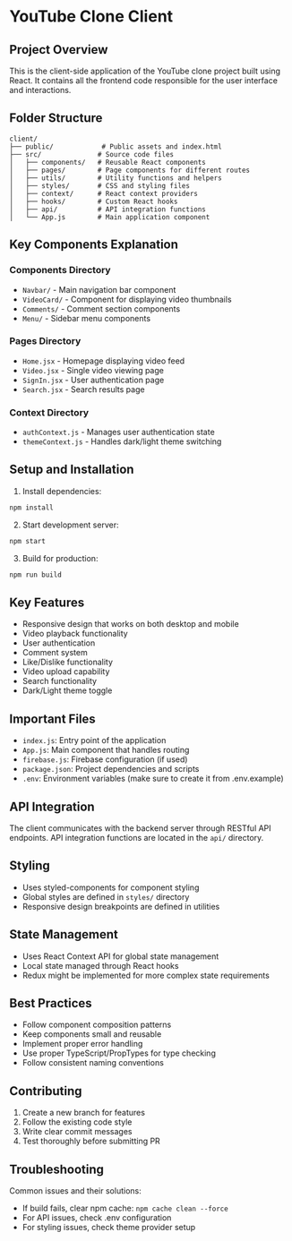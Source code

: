 # YouTube Clone Client

## Project Overview
This is the client-side application of the YouTube clone project built using React. It contains all the frontend code responsible for the user interface and interactions.

## Folder Structure

```
client/
├── public/            # Public assets and index.html
├── src/              # Source code files
│   ├── components/   # Reusable React components
│   ├── pages/        # Page components for different routes
│   ├── utils/        # Utility functions and helpers
│   ├── styles/       # CSS and styling files
│   ├── context/      # React context providers
│   ├── hooks/        # Custom React hooks
│   ├── api/          # API integration functions
│   └── App.js        # Main application component
```

## Key Components Explanation

### Components Directory
- `Navbar/` - Main navigation bar component
- `VideoCard/` - Component for displaying video thumbnails
- `Comments/` - Comment section components
- `Menu/` - Sidebar menu components

### Pages Directory
- `Home.jsx` - Homepage displaying video feed
- `Video.jsx` - Single video viewing page
- `SignIn.jsx` - User authentication page
- `Search.jsx` - Search results page

### Context Directory
- `authContext.js` - Manages user authentication state
- `themeContext.js` - Handles dark/light theme switching

## Setup and Installation

1. Install dependencies:
```bash
npm install
```

2. Start development server:
```bash
npm start
```

3. Build for production:
```bash
npm run build
```

## Key Features
- Responsive design that works on both desktop and mobile
- Video playback functionality
- User authentication
- Comment system
- Like/Dislike functionality
- Video upload capability
- Search functionality
- Dark/Light theme toggle

## Important Files

- `index.js`: Entry point of the application
- `App.js`: Main component that handles routing
- `firebase.js`: Firebase configuration (if used)
- `package.json`: Project dependencies and scripts
- `.env`: Environment variables (make sure to create it from .env.example)

## API Integration
The client communicates with the backend server through RESTful API endpoints. API integration functions are located in the `api/` directory.

## Styling
- Uses styled-components for component styling
- Global styles are defined in `styles/` directory
- Responsive design breakpoints are defined in utilities

## State Management
- Uses React Context API for global state management
- Local state managed through React hooks
- Redux might be implemented for more complex state requirements

## Best Practices
- Follow component composition patterns
- Keep components small and reusable
- Implement proper error handling
- Use proper TypeScript/PropTypes for type checking
- Follow consistent naming conventions

## Contributing
1. Create a new branch for features
2. Follow the existing code style
3. Write clear commit messages
4. Test thoroughly before submitting PR

## Troubleshooting
Common issues and their solutions:
- If build fails, clear npm cache: `npm cache clean --force`
- For API issues, check .env configuration
- For styling issues, check theme provider setup
